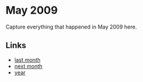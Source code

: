 # May 2009

Capture everything that happened in May 2009 here.

## Links
- [last month](calendar/months/2009-04.md)
- [next month](calendar/months/2009-06.md)
- [year](calendar/years/2009.md)